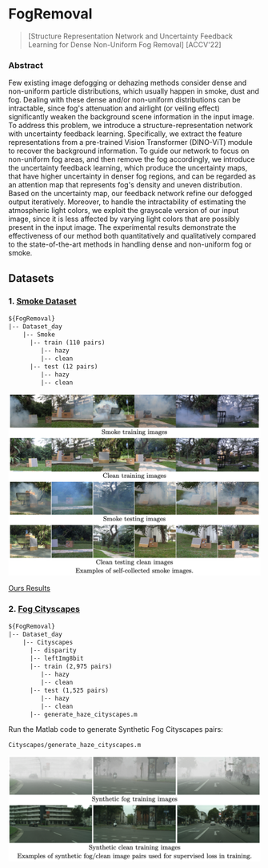 # FogRemoval
> [Structure Representation Network and Uncertainty Feedback Learning for Dense Non-Uniform Fog Removal]
> [ACCV'22]

### Abstract
Few existing image defogging or dehazing methods consider dense and non-uniform particle distributions, which usually happen in smoke, dust and fog. Dealing with these dense and/or non-uniform distributions can be intractable, since fog's attenuation and airlight (or veiling effect) significantly weaken the background scene information in the input image. To address this problem, we introduce a structure-representation network with uncertainty feedback learning. Specifically, we extract the feature representations from a  pre-trained Vision Transformer (DINO-ViT) module to recover the background information. To guide our network to focus on non-uniform fog areas, and then remove the fog accordingly, we introduce the uncertainty feedback learning, which produce the uncertainty maps, that have higher uncertainty in denser fog regions, and can be regarded as an attention map that represents fog's density and uneven distribution. Based on the uncertainty map, our feedback network refine our defogged output iteratively. Moreover, to handle the intractability of estimating the atmospheric light colors, we exploit the grayscale version of our input image, since it is less affected by varying light colors that are possibly present in the input image. The experimental results demonstrate the effectiveness of our method both quantitatively and qualitatively compared to the state-of-the-art methods in handling dense and non-uniform fog or smoke.

## Datasets
### 1. [Smoke Dataset](https://www.dropbox.com/sh/wg38snebqnw18l4/AAArLgzWBoA6Zf_Nhzn5elgRa?dl=0)
```
${FogRemoval}
|-- Dataset_day
    |-- Smoke
      |-- train (110 pairs)
         |-- hazy  
         |-- clean
      |-- test (12 pairs)
         |-- hazy  
         |-- clean  
```
<p align="left">
  <img width=950" src="teaser/smoke.png">
</p>

[Ours Results](https://www.dropbox.com/sh/d1xpyqav1uoqcfy/AABAgO6MoohQ8yV02aRZmU66a?dl=0)

### 2. [Fog Cityscapes](https://www.dropbox.com/sh/mc5ffqsnt4v51tb/AAA34D0md0arAtabonmVVn0Oa?dl=0)
```
${FogRemoval}
|-- Dataset_day
    |-- Cityscapes
      |-- disparity 
      |-- leftImg8bit 
      |-- train (2,975 pairs)
         |-- hazy
         |-- clean 
      |-- test (1,525 pairs)
         |-- hazy  
         |-- clean 
      |-- generate_haze_cityscapes.m
```
      
Run the Matlab code to generate Synthetic Fog Cityscapes pairs:
```
Cityscapes/generate_haze_cityscapes.m
```
<p align="left">
  <img width=950" src="teaser/syn.png">
</p>

